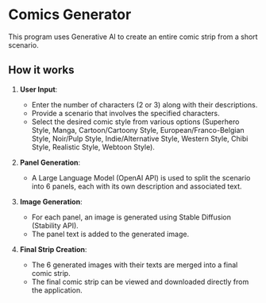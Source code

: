 # Comics Generator

This program uses Generative AI to create an entire comic strip from a short scenario.

## How it works

1. **User Input**: 
    - Enter the number of characters (2 or 3) along with their descriptions.
    - Provide a scenario that involves the specified characters.
    - Select the desired comic style from various options (Superhero Style, Manga, Cartoon/Cartoony Style, European/Franco-Belgian Style, Noir/Pulp Style, Indie/Alternative Style, Western Style, Chibi Style, Realistic Style, Webtoon Style).

2. **Panel Generation**: 
    - A Large Language Model (OpenAI API) is used to split the scenario into 6 panels, each with its own description and associated text.

3. **Image Generation**: 
    - For each panel, an image is generated using Stable Diffusion (Stability API).
    - The panel text is added to the generated image.

4. **Final Strip Creation**: 
    - The 6 generated images with their texts are merged into a final comic strip.
    - The final comic strip can be viewed and downloaded directly from the application.

